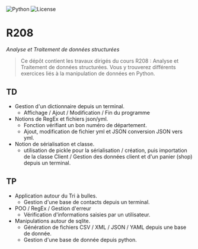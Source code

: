 ![Python](https://img.shields.io/badge/Python-3.12-blue)
![License](https://img.shields.io/badge/License-MIT-lightgrey)
# R208
_Analyse et Traitement de données structurées_

> Ce dépôt contient les travaux dirigés du cours R208 : Analyse et Traitement de données structurées. Vous y trouverez différents exercices liés à la manipulation de données en Python.

## TD
- Gestion d'un dictionnaire depuis un terminal. 
  - Affichage / Ajout / Modification / Fin du programme 
- Notions de RegEx et fichiers json/yml. 
  - Fonction vérifiant un bon numéro de département.
  - Ajout, modification de fichier yml et JSON conversion JSON vers yml.
- Notion de sérialisation et classe.
  - utilisation de pickle pour la sérialisation / création, puis importation de la classe Client / Gestion des données client et d'un panier (shop) depuis un terminal.

## TP
- Application autour du Tri à bulles.
  - Gestion d'une base de contacts depuis un terminal.
- POO / RegEx / Gestion d'erreur
  - Vérification d'informations saisies par un utilisateur.
- Manipulations autour de sqlite.
  - Génération de fichiers CSV / XML / JSON / YAML depuis une base de donnée.
  - Gestion d'une base de donnée depuis python.